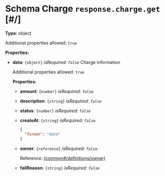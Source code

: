 # Schema Charge `response.charge.get`  [#/]


**Type**: object





Additional properties allowed: `true`


**Properties:**


 - **data**: `{object}` *isRequired: `false`* Charge information
    
    <a name="/properties/data"/>
    
    
    
    
    
    Additional properties allowed: `true`
    
    
    **Properties:**
    
    
     - **amount**: `{number}` *isRequired: `false`* 
     - **description**: `{string}` *isRequired: `false`* 
     - **status**: `{number}` *isRequired: `false`* 
     - **createAt**: `{string}` *isRequired: `false`* 
        ```json
        {
          "format": "date"
        }
        ```
        
     - **owner**: `{reference}` *isRequired: `false`* 
        
        Reference: <a href="common.md#/definitions/owner">  (common#/definitions/owner)</a>
        
     - **failReason**: `{string}` *isRequired: `false`* 
    
